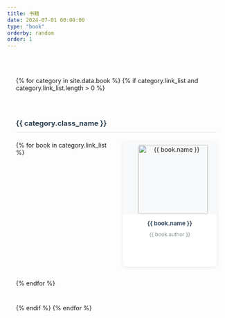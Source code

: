 ```yaml
---
title: 书籍
date: 2024-07-01 00:00:00
type: "book"
orderby: random
order: 1
---
```


<div class="bookshelf">
  <div class="book-grid">
    {% for category in site.data.book %}
    {% if category.link_list and category.link_list.length > 0 %}
    <div class="book-category">
      <h3>{{ category.class_name }}</h3>
      <div class="book-list">
        {% for book in category.link_list %}
        <a href="{{ book.link }}" target="_blank" rel="noopener noreferrer" class="book-link">
          <div class="book-item">
            <div class="book-cover">
              <img src="{{ book.cover }}" alt="{{ book.name }}">
            </div>
            <div class="book-info">
              <h4 title="{{ book.name }}">{{ book.name }}</h4>
              <p class="author" title="{{ book.author }}">{{ book.author }}</p>
            </div>
          </div>
        </a>
        {% endfor %}
      </div>
    </div>
    {% endif %}
    {% endfor %}
  </div>
</div>

<style>
.bookshelf {
  max-width: 1200px;
  margin: 0 auto;
  padding: 20px;
}

.book-grid {
  display: grid;
  gap: 40px;
  margin-top: 30px;
}

.book-category h3 {
  color: #2c3e50;
  border-bottom: 2px solid #eee;
  padding-bottom: 10px;
  margin-bottom: 20px;
}

.book-list {
  display: grid;
  grid-template-columns: repeat(auto-fill, minmax(150px, 1fr));
  gap: 30px;
}

.book-link {
  text-decoration: none;
  color: inherit;
  display: block;
}

.book-item {
  display: flex;
  flex-direction: column;
  background: #fff;
  border-radius: 8px;
  box-shadow: 0 2px 8px rgba(0,0,0,0.08);
  overflow: hidden;
  transition: transform 0.3s ease, box-shadow 0.3s ease;
  height: 100%;
  min-height: 250px;
  aspect-ratio: 3 / 4;
}

.book-item:hover {
  transform: translateY(-5px);
  box-shadow: 0 5px 15px rgba(0,0,0,0.1);
}

.book-cover {
  width: 100%;
  padding: 8px 8px 0;
  text-align: center;
  background: #f8f9fa;
}

.book-cover img {
  width: auto;
  height: 160px;
  border-radius: 4px;
  box-shadow: 0 2px 5px rgba(0,0,0,0.1);
  object-fit: cover;
  pointer-events: none; /* Disable default click behavior on images */
}

.book-info {
  padding: 12px;
  text-align: center;
  background: #fff;
}

.book-info h4 {
  margin: 0;
  color: #34495e;
  font-size: 0.95em;
  line-height: 1.4;
  overflow: hidden;
  text-overflow: ellipsis;
  display: -webkit-box;
  -webkit-line-clamp: 2;
  -webkit-box-orient: vertical;
  max-height: 2.8em;
}

.book-info .author {
  color: #7f8c8d;
  font-size: 0.85em;
  margin: 8px 0 0;
  overflow: hidden;
  text-overflow: ellipsis;
  white-space: nowrap;
}

@media (max-width: 1200px) {
  .book-list {
    grid-template-columns: repeat(auto-fill, minmax(150px, 1fr));
  }
}

@media (max-width: 900px) {
  .book-cover img {
    height: 180px;
  }
}

@media (max-width: 600px) {
  .book-cover img {
    height: 200px;
  }
}
</style>

<script>
document.addEventListener('DOMContentLoaded', function() {
  const bookLinks = document.querySelectorAll('.book-link');
  bookLinks.forEach(link => {
    const cover = link.querySelector('.book-cover');
    if (cover) {
      cover.addEventListener('click', function(event) {
        event.preventDefault(); // Prevent default cover click behavior
        window.open(link.href, '_blank'); // Open link in a new tab
      });
    }
  });
});
</script>
